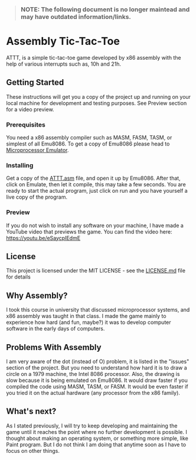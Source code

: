 > ### NOTE: The following document is no longer maintead and may have outdated information/links.

#  Assembly Tic-Tac-Toe
ATTT, is a simple tic-tac-toe game developed by x86 assembly with the help of various interrupts such as, 10h and 21h.

## Getting Started

These instructions will get you a copy of the project up and running on your local machine for development and testing purposes. See Preview section for a video preview. 

### Prerequisites
You need a x86 assembly compiler such as MASM, FASM, TASM, or simplest of all Emu8086. To get a copy of Emu8086 please head to [Microprocessor Emulator](http://www.emu8086.com/). 

### Installing
Get a copy of the [ATTT.asm](https://github.com/ZaidxC/ATTT/blob/master/ATTT.asm) file, and open it up by Emu8086. After that, click on Emulate, then let it compile, this may take a few seconds. You are ready to start the actual program, just click on run and you have yourself a live copy of the program.

### Preview
If you do not wish to install any software on your machine, I have made a YouTube video that previews the game.
You can find the video here: https://youtu.be/eSaycpIEdmE

## License
This project is licensed under the MIT LICENSE - see the  [LICENSE.md](LICENSE.md)  file for details

## Why Assembly?
I took this course in university that discussed microprocessor systems, and x86 assembly was taught in that class. I made the game mainly to experience how hard (and fun, maybe?) it was to develop computer software in the early days of computers.

## Problems With Assembly
I am very aware of the dot (instead of O) problem, it is listed in the "issues" section of the project. But you need to understand how hard it is to draw a circle on a 1979 machine, the Intel 8086 processor.
Also, the drawing is slow because it is being emulated on Emu8086. It would draw faster if you compiled the code using MASM, TASM, or FASM. It would be even faster if you tried it on the actual hardware (any processor from the x86 family). 

## What's next?
As I stated previously, I will try to keep developing and maintaining the game until it reaches the point where no further development is possible.
I thought about making an operating system, or something more simple, like Paint program. But I do not think I am doing that anytime soon as I have to focus on other things.

